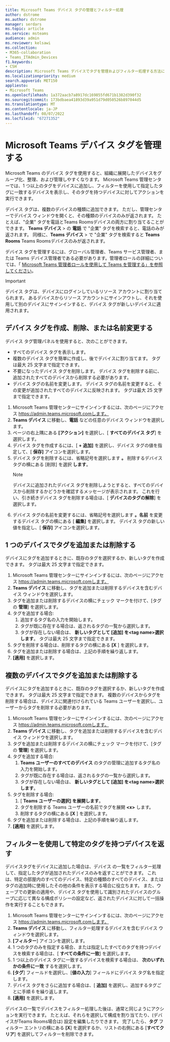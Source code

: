 ```yaml
---
title: Microsoft Teams デバイス タグの管理とフィルター処理
author: dstrome
ms.author: dstrome
manager: serdars
ms.topic: article
ms.service: msteams
audience: admin
ms.reviewer: kelsawi
ms.collection:
- M365-collaboration
- Teams_ITAdmin_Devices
f1.keywords:
- CSH
description: Microsoft Teams デバイスでタグを管理およびフィルター処理する方法について説明します。
ms.localizationpriority: medium
search.appverid: MET150
appliesto:
- Microsoft Teams
ms.openlocfilehash: 1a372aacb7a8917dc169855fd671b1382d390f32
ms.sourcegitcommit: 173bdbaea41893d39a951d79d050526b897044d5
ms.translationtype: MT
ms.contentlocale: ja-JP
ms.lasthandoff: 08/07/2022
ms.locfileid: "67271352"
---
```

# <a name="manage-microsoft-teams-device-tags"></a>Microsoft Teams デバイス タグを管理する

Microsoft Teams のデバイス タグを使用すると、組織に展開したデバイスをグループ化、整理、および管理しやすくなります。 Microsoft Teams 管理センターでは、1 つ以上のタグをデバイスに追加し、フィルターを使用して指定したタグに一致するデバイスを表示し、そのタグを持つデバイスに対してアクションを実行できます。

デバイス タグは、複数のデバイスの種類に追加できます。 ただし、管理センターでデバイス ウィンドウを開くと、その種類のデバイスのみが返されます。 たとえば、"企業" タグを電話とTeams Roomsデバイスの両方に割り当てることができます。 **Teams デバイス** > の **電話** で "企業" タグを検索すると、電話のみが返されます。 同様に、**Teams デバイス** > で "企業" タグを検索すると **Teams Rooms** Teams Roomsデバイスのみが返されます。

デバイス タグを管理するには、グローバル管理者、Teams サービス管理者、または Teams デバイス管理者である必要があります。管理者ロールの詳細については、「 [Microsoft Teams 管理者ロールを使用して Teams を管理する」を参照してください](../using-admin-roles.md)。

> [!IMPORTANT]
> デバイス タグは、デバイスにログインしているリソース アカウントに割り当てられます。 あるデバイスからリソース アカウントにサインアウトし、それを使用して別のデバイスにサインインすると、デバイス タグが新しいデバイスに適用されます。

## <a name="create-remove-or-rename-device-tags"></a>デバイス タグを作成、削除、または名前変更する

デバイス タグ管理パネルを使用すると、次のことができます。

- すべてのデバイス タグを表示します。
- 複数のデバイス タグを簡単に作成し、後でデバイスに割り当てます。 タグは最大 25 文字まで指定できます。
- 不要になったデバイス タグを削除します。 デバイス タグを削除する前に、追加されたすべてのデバイスから削除する必要があります。
- デバイス タグの名前を変更します。 デバイス タグの名前を変更すると、その変更が追加されたすべてのデバイスに反映されます。 タグは最大 25 文字まで指定できます。

1. Microsoft Teams 管理センターにサインインするには、次のページにアクセス https://admin.teams.microsoft.comします。
2. **Teams デバイス** に移動し、**電話** などの任意のデバイス ウィンドウを選択します。
3. ページの右上隅にある **[アクション]** を選択し、[ **すべてのデバイス タグ**] を選択します。
4. デバイス タグを作成するには、[ **+ 追加]** を選択し、デバイス タグの値を指定して、[ **保存]** アイコンを選択します。
5. デバイス タグを削除するには、省略記号を選択します **。** 削除するデバイス タグの横にある [削除] を選択 **します**。
    > [!NOTE]
    > デバイスに追加されたデバイス タグを削除しようとすると、すべてのデバイスから削除するかどうかを確認するメッセージが表示されます。 これを行い、引き続きデバイス タグを削除する場合は、[ **デバイスのタグの解除**] を選択します。
6. デバイス タグの名前を変更するには、省略記号を選択します **。名前** を変更するデバイス タグの横にある [ **編集]** を選択します。 デバイス タグの新しい値を指定し、[ **保存]** アイコンを選択します。

## <a name="add-or-remove-tags-on-a-single-device"></a>1 つのデバイスでタグを追加または削除する

デバイスにタグを追加するときに、既存のタグを選択するか、新しいタグを作成できます。 タグは最大 25 文字まで指定できます。

1. Microsoft Teams 管理センターにサインインするには、次のページにアクセス https://admin.teams.microsoft.comします。
2. **Teams デバイス** に移動し、タグを追加または削除するデバイスを含むデバイス ウィンドウを選択します。
3. タグを追加または削除するデバイスの横にチェック マークを付けて、[タグの **管理**] を選択します。
4. タグを追加する場合:
    1. 追加するタグ名の入力を開始します。
    2. タグが既に存在する場合は、返されるタグの一覧から選択します。
    3. タグが存在しない場合は、 **新しいタグとして [追加] を\<tag name>選択します**。 タグは最大 25 文字まで指定できます。
5. タグを削除する場合は、削除するタグの横にある **[X** ] を選択します。
6. タグを追加または削除する場合は、上記の手順を繰り返します。
7. **[適用]** を選択します。

## <a name="add-or-remove-tags-on-multiple-devices"></a>複数のデバイスでタグを追加または削除する

デバイスにタグを追加するときに、既存のタグを選択するか、新しいタグを作成できます。 タグは最大 25 文字まで指定できます。 複数のデバイスからタグを削除する場合は、デバイスに関連付けられている Teams ユーザーを選択し、ユーザーからタグを削除する必要があります。

1. Microsoft Teams 管理センターにサインインするには、次のページにアクセス https://admin.teams.microsoft.comします。
2. **Teams デバイス** に移動し、タグを追加または削除するデバイスを含むデバイス ウィンドウを選択します。
3. タグを追加または削除するデバイスの横にチェック マークを付けて、[タグの **管理**] を選択します。
4. タグを追加する場合:
    1. **Teams ユーザーのすべてのデバイス** のタグの管理に追加するタグ名の入力を開始します。
    2. タグが既に存在する場合は、返されるタグの一覧から選択します。
    3. タグが存在しない場合は、 **新しいタグとして [追加] を\<tag name>選択します**。
5. タグを削除する場合:
    1. [ **Teams ユーザーの選択] を展開します**。
    2. タグを削除する Teams ユーザーの名前でタグを展開 **\<x>** します。
    3. 削除するタグの横にある **[X** ] を選択します。
6. タグを追加または削除する場合は、上記の手順を繰り返します。
7. **[適用]** を選択します。

## <a name="use-filters-to-return-devices-with-a-specific-tag"></a>フィルターを使用して特定のタグを持つデバイスを返す

デバイスタグをデバイスに追加した場合は、デバイス の一覧をフィルター処理して、指定したタグが追加されたデバイスのみを返すことができます。 これは、特定の部屋内のすべてのデバイス、特定の種類のすべてのデバイス、またはタグの追加時に使用したその他の条件を表示する場合に役立ちます。 また、ウェーブでの更新の適用や、デバイス タグを使用して識別されたデバイスのグループに応じて異なる構成ポリシーの設定など、返されたデバイスに対して一括操作を実行することもできます。

1. Microsoft Teams 管理センターにサインインするには、次のページにアクセス https://admin.teams.microsoft.comします。
2. **Teams デバイス** に移動し、フィルター処理するデバイスを含むデバイス ウィンドウを選択します。
3. **[フィルター**] アイコンを選択します。
4. 1 つのタグのみを指定する場合、または指定したすべてのタグを持つデバイスを検索する場合は、[ **すべての条件に一致**] を選択します。
5. 1 つ以上のデバイス タグに一致するデバイスを検索する場合は、 **次のいずれかの条件に一致** するを選択します。
6. **[タグ**] フィールドを選択し、[**値の入力**] フィールドにデバイス タグ名を指定します。
7. デバイス タグをさらに追加する場合は、[ **追加]** を選択し、追加するタグごとに手順 6 を繰り返します。
8. **[適用]** を選択します。

デバイスの一覧でデバイスをフィルター処理した後は、通常と同じようにアクションを実行できます。 たとえば、それらを選択して構成を割り当てたり、(デバイスがTeams Rooms場合は) 設定を編集したりできます。 完了したら、**タグ** フィルター エントリの横にある **[X**] を選択するか、リストの右側にある [**すべてクリア**] を選択してフィルターを削除できます。
